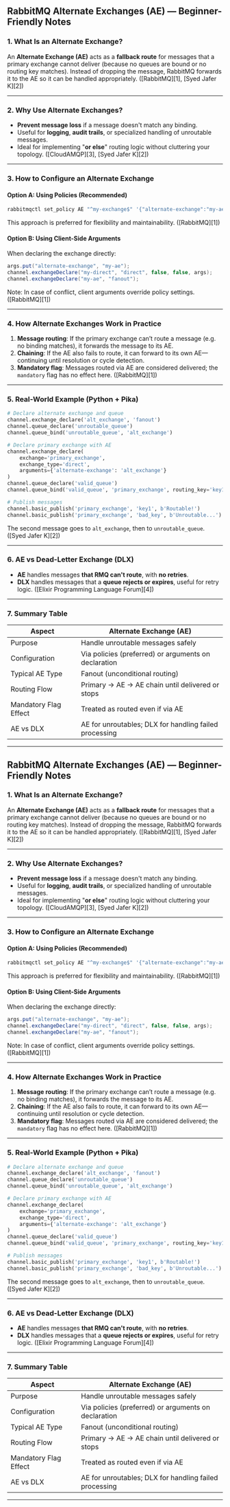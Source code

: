 ## RabbitMQ Alternate Exchanges (AE) — Beginner-Friendly Notes

### 1. What Is an Alternate Exchange?

An **Alternate Exchange (AE)** acts as a **fallback route** for messages that a primary exchange cannot deliver (because no queues are bound or no routing key matches). Instead of dropping the message, RabbitMQ forwards it to the AE so it can be handled appropriately.
([RabbitMQ][1], [Syed Jafer K][2])

---

### 2. Why Use Alternate Exchanges?

* **Prevent message loss** if a message doesn't match any binding.
* Useful for **logging**, **audit trails**, or specialized handling of unroutable messages.
* Ideal for implementing "**or else**" routing logic without cluttering your topology.
  ([CloudAMQP][3], [Syed Jafer K][2])

---

### 3. How to Configure an Alternate Exchange

#### Option A: Using Policies (Recommended)

```bash
rabbitmqctl set_policy AE "^my-exchange$" '{"alternate-exchange":"my-ae"}' --apply-to exchanges
```

This approach is preferred for flexibility and maintainability.
([RabbitMQ][1])

#### Option B: Using Client-Side Arguments

When declaring the exchange directly:

```java
args.put("alternate-exchange", "my-ae");
channel.exchangeDeclare("my-direct", "direct", false, false, args);
channel.exchangeDeclare("my-ae", "fanout");
```

Note: In case of conflict, client arguments override policy settings.
([RabbitMQ][1])

---

### 4. How Alternate Exchanges Work in Practice

1. **Message routing**: If the primary exchange can’t route a message (e.g. no binding matches), it forwards the message to its AE.
2. **Chaining**: If the AE also fails to route, it can forward to its own AE—continuing until resolution or cycle detection.
3. **Mandatory flag**: Messages routed via AE are considered delivered; the `mandatory` flag has no effect here.
   ([RabbitMQ][1])

---

### 5. Real-World Example (Python + Pika)

```python
# Declare alternate exchange and queue
channel.exchange_declare('alt_exchange', 'fanout')
channel.queue_declare('unroutable_queue')
channel.queue_bind('unroutable_queue', 'alt_exchange')

# Declare primary exchange with AE
channel.exchange_declare(
    exchange='primary_exchange',
    exchange_type='direct',
    arguments={'alternate-exchange': 'alt_exchange'}
)
channel.queue_declare('valid_queue')
channel.queue_bind('valid_queue', 'primary_exchange', routing_key='key1')

# Publish messages
channel.basic_publish('primary_exchange', 'key1', b'Routable!')
channel.basic_publish('primary_exchange', 'bad_key', b'Unroutable...')
```

The second message goes to `alt_exchange`, then to `unroutable_queue`.
([Syed Jafer K][2])

---

### 6. AE vs Dead-Letter Exchange (DLX)

* **AE** handles messages **that RMQ can't route**, with **no retries**.
* **DLX** handles messages that a **queue rejects or expires**, useful for retry logic.
  ([Elixir Programming Language Forum][4])

---

### 7. Summary Table

| Aspect                | Alternate Exchange (AE)                                |
| --------------------- | ------------------------------------------------------ |
| Purpose               | Handle unroutable messages safely                      |
| Configuration         | Via policies (preferred) or arguments on declaration   |
| Typical AE Type       | Fanout (unconditional routing)                         |
| Routing Flow          | Primary → AE → AE chain until delivered or stops       |
| Mandatory Flag Effect | Treated as routed even if via AE                       |
| AE vs DLX             | AE for unroutables; DLX for handling failed processing |

---

## RabbitMQ Alternate Exchanges (AE) — Beginner-Friendly Notes

### 1. What Is an Alternate Exchange?

An **Alternate Exchange (AE)** acts as a **fallback route** for messages that a primary exchange cannot deliver (because no queues are bound or no routing key matches). Instead of dropping the message, RabbitMQ forwards it to the AE so it can be handled appropriately.
([RabbitMQ][1], [Syed Jafer K][2])

---

### 2. Why Use Alternate Exchanges?

* **Prevent message loss** if a message doesn't match any binding.
* Useful for **logging**, **audit trails**, or specialized handling of unroutable messages.
* Ideal for implementing "**or else**" routing logic without cluttering your topology.
  ([CloudAMQP][3], [Syed Jafer K][2])

---

### 3. How to Configure an Alternate Exchange

#### Option A: Using Policies (Recommended)

```bash
rabbitmqctl set_policy AE "^my-exchange$" '{"alternate-exchange":"my-ae"}' --apply-to exchanges
```

This approach is preferred for flexibility and maintainability.
([RabbitMQ][1])

#### Option B: Using Client-Side Arguments

When declaring the exchange directly:

```java
args.put("alternate-exchange", "my-ae");
channel.exchangeDeclare("my-direct", "direct", false, false, args);
channel.exchangeDeclare("my-ae", "fanout");
```

Note: In case of conflict, client arguments override policy settings.
([RabbitMQ][1])

---

### 4. How Alternate Exchanges Work in Practice

1. **Message routing**: If the primary exchange can’t route a message (e.g. no binding matches), it forwards the message to its AE.
2. **Chaining**: If the AE also fails to route, it can forward to its own AE—continuing until resolution or cycle detection.
3. **Mandatory flag**: Messages routed via AE are considered delivered; the `mandatory` flag has no effect here.
   ([RabbitMQ][1])

---

### 5. Real-World Example (Python + Pika)

```python
# Declare alternate exchange and queue
channel.exchange_declare('alt_exchange', 'fanout')
channel.queue_declare('unroutable_queue')
channel.queue_bind('unroutable_queue', 'alt_exchange')

# Declare primary exchange with AE
channel.exchange_declare(
    exchange='primary_exchange',
    exchange_type='direct',
    arguments={'alternate-exchange': 'alt_exchange'}
)
channel.queue_declare('valid_queue')
channel.queue_bind('valid_queue', 'primary_exchange', routing_key='key1')

# Publish messages
channel.basic_publish('primary_exchange', 'key1', b'Routable!')
channel.basic_publish('primary_exchange', 'bad_key', b'Unroutable...')
```

The second message goes to `alt_exchange`, then to `unroutable_queue`.
([Syed Jafer K][2])

---

### 6. AE vs Dead-Letter Exchange (DLX)

* **AE** handles messages **that RMQ can't route**, with **no retries**.
* **DLX** handles messages that a **queue rejects or expires**, useful for retry logic.
  ([Elixir Programming Language Forum][4])

---

### 7. Summary Table

| Aspect                | Alternate Exchange (AE)                                |
| --------------------- | ------------------------------------------------------ |
| Purpose               | Handle unroutable messages safely                      |
| Configuration         | Via policies (preferred) or arguments on declaration   |
| Typical AE Type       | Fanout (unconditional routing)                         |
| Routing Flow          | Primary → AE → AE chain until delivered or stops       |
| Mandatory Flag Effect | Treated as routed even if via AE                       |
| AE vs DLX             | AE for unroutables; DLX for handling failed processing |

---

